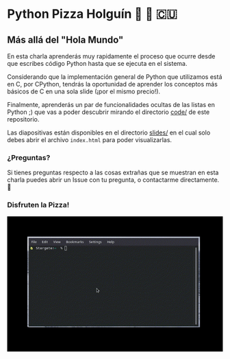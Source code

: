 # Python Pizza Holguín :snake: :tada: :cuba:

## Más allá del "Hola Mundo"

En esta charla aprenderás muy rapidamente el proceso que ocurre desde que escribes código
Python hasta que se ejecuta en el sistema.

Considerando que la implementación general de Python que utilizamos está en C, por CPython,
tendrás la oportunidad de aprender los conceptos más básicos de C en una sola slide
(¡por el mismo precio!).

Finalmente, aprenderás un par de funcionalidades ocultas de las listas en Python ;)
que vas a poder descubrir mirando el directorio [code/](code/) de este repositorio.

Las diapositivas están disponibles en el directorio [slides/](slides/) en el cual
solo debes abrir el archivo `index.html` para poder visualizarlas.

### ¿Preguntas?

Si tienes preguntas respecto a las cosas extrañas que se muestran en esta charla
puedes abrir un Issue con tu pregunta, o contactarme directamente. :snake:

### Disfruten la Pizza!

![pizza](pizza.gif)
